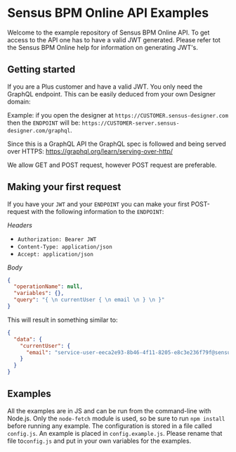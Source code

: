 # Sensus BPM Online API Examples

Welcome to the example repository of Sensus BPM Online API. To get access to the API one has to have a valid JWT generated. 
Please refer tot the Sensus BPM Online help for information on generating JWT's.

## Getting started

If you are a Plus customer and have a valid JWT. You only need the GraphQL endpoint. 
This can be easily deduced from your own Designer domain:

Example: if you open the designer at `https://CUSTOMER.sensus-designer.com` then the `ENDPOINT` will be:
`https://CUSTOMER-server.sensus-designer.com/graphql`.

Since this is a GraphQL API the GraphQL spec is followed and being served over HTTPS:
https://graphql.org/learn/serving-over-http/

We allow GET and POST request, however POST request are preferable.

## Making your first request

If you have your `JWT` and your `ENDPOINT` you can make your first POST-request with the following information to the `ENDPOINT`:

*Headers*
- `Authorization: Bearer JWT`
- `Content-Type: application/json`
- `Accept: application/json`

*Body*
```json
{
  "operationName": null, 
  "variables": {}, 
  "query": "{ \n currentUser { \n email \n } \n }"
}
```

This will result in something similar to:

```json
{
  "data": {
    "currentUser": {
      "email": "service-user-eeca2e93-8b46-4f11-8205-e8c3e236f79f@sensus-processmanagement.com"
    }
  }
}
```

## Examples

All the examples are in JS and can be run from the command-line with Node.js. 
Only the `node-fetch` module is used, so be sure to run `npm install` before running any example. 
The configuration is stored in a file called `config.js`. An example is placed in `config.example.js`. 
Please rename that file to`config.js` and put in your own variables for the examples.